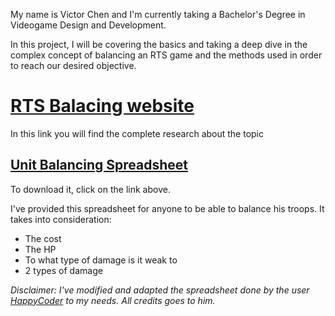My name is Victor Chen and I'm currently taking a Bachelor's Degree in Videogame Design and Development.

In this project, I will be covering the basics and taking a deep dive in the complex concept of balancing an RTS game and the methods used in order to reach our desired objective.

# [RTS Balacing website](https://scarzard.github.io/RTS_Balancing/)
In this link you will find the complete research about the topic

## [Unit Balancing Spreadsheet](https://drive.google.com/file/d/1s6JRnOOyAR3XHey6yj2iO6kdcxu8GNO1/view?usp=sharing)

To download it, click on the link above.

I've provided this spreadsheet for anyone to be able to balance his troops. It takes into consideration:
- The cost
- The HP
- To what type of damage is it weak to
- 2 types of damage

*Disclaimer: I've modified and adapted the spreadsheet done by the user [HappyCoder](https://www.gamedev.net/forums/topic/685693-rts-unit-balance/?do=findComment&comment=5329145) to my needs. All credits goes to him.* 


